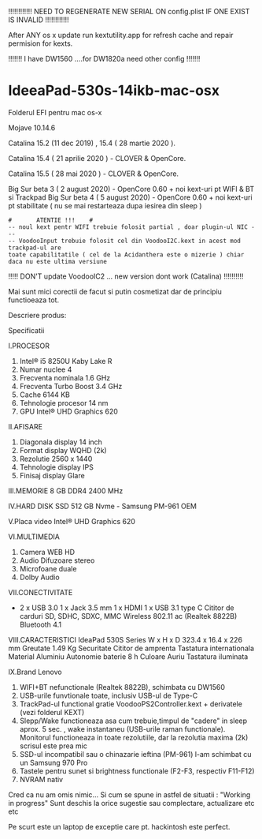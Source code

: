 !!!!!!!!!!!!
NEED TO REGENERATE NEW SERIAL ON config.plist
IF ONE EXIST IS INVALID
!!!!!!!!!!!!


After ANY os x update run kextutility.app for refresh cache and repair permision for kexts.

!!!!!!!    I have DW1560 ....for DW1820a need other config !!!!!!!

# IdeeaPad-530s-14ikb-mac-osx #

Folderul EFI pentru mac os-x 

Mojave 10.14.6 

Catalina 15.2 (11 dec 2019) , 15.4 ( 28 martie 2020 ).

Catalina 15.4 ( 21 aprilie 2020 ) - CLOVER & OpenCore.

Catalina 15.5 ( 28 mai 2020 ) - CLOVER & OpenCore.

Big Sur beta 3 ( 2 august 2020) - OpenCore 0.60 + noi kext-uri pt WIFI & BT si Trackpad
Big Sur beta 4 ( 5 august 2020) - OpenCore 0.60 + noi kext-uri pt stabilitate ( nu se mai restarteaza dupa iesirea din sleep )

    #       ATENTIE !!!    #
    -- noul kext pentr WIFI trebuie folosit partial , doar plugin-ul NIC ---
    -- VoodooInput trebuie folosit cel din VoodooI2C.kext in acest mod trackpad-ul are
    toate capabilitatile ( cel de la Acidanthera este o mizerie ) chiar daca nu este ultima versiune 


!!!!! DON'T update VoodooIC2 ... new version dont work (Catalina) !!!!!!!!!!

Mai sunt mici corectii de facut si putin cosmetizat dar de principiu functioeaza tot.



Descriere produs:

Specificatii

I.PROCESOR
1. Intel® i5 8250U Kaby Lake R
2. Numar nuclee	4
3. Frecventa nominala	1.6 GHz
4. Frecventa Turbo Boost	3.4 GHz
5. Cache	6144 KB
6. Tehnologie procesor	14 nm
7. GPU	Intel® UHD Graphics 620

II.AFISARE
1. Diagonala display	14 inch
2. Format display	WQHD (2k)
3. Rezolutie	2560 x 1440
4. Tehnologie display	IPS
5. Finisaj display	Glare

III.MEMORIE     8 GB	DDR4 2400 MHz

IV.HARD DISK   	SSD 512 GB Nvme - Samsung PM-961 OEM

V.Placa video   Intel® UHD Graphics 620

VI.MULTIMEDIA  
1. Camera WEB HD
2. Audio	Difuzoare stereo
3. Microfoane duale
4. Dolby Audio

VII.CONECTIVITATE
- 2 x USB 3.0
1 x Jack 3.5 mm
1 x HDMI
1 x USB 3.1 type C
Cititor de carduri	SD, SDHC, SDXC, MMC
Wireless	802.11 ac (Realtek 8822B)
Bluetooth	4.1

VIII.CARACTERISTICI
IdeaPad 530S Series
W x H x D	323.4 x 16.4 x 226 mm
Greutate	1.49 Kg
Securitate	Cititor de amprenta
Tastatura internationala
Material	Aluminiu
Autonomie baterie	8 h
Culoare	Auriu
Tastatura iluminata

IX.Brand
Lenovo



1. WIFI+BT nefunctionale (Realtek 8822B), schimbata cu DW1560
2. USB-urile funvtionale toate, inclusiv USB-ul de Type-C
3. TrackPad-ul functional gratie VoodooPS2Controller.kext + derivatele (vezi folderul KEXT)
4. Slepp/Wake functioneaza asa cum trebuie,timpul de "cadere" in sleep aprox. 5 sec. , wake instantaneu (USB-urile raman            functionale). Monitorul functioneaza in toate rezolutiile, dar la rezolutia maxima (2k) scrisul este prea mic
6. SSD-ul incompatibil sau o chinazarie ieftina (PM-961) l-am schimbat cu un Samsung 970 Pro
7. Tastele pentru sunet si brightness functionale (F2-F3, respectiv F11-F12)
8. NVRAM nativ

Cred ca nu am omis nimic... Si cum se spune in astfel de situatii : "Working in progress"
Sunt deschis la orice sugestie sau complectare, actualizare etc etc 

Pe scurt este un laptop de exceptie care pt. hackintosh este perfect.
